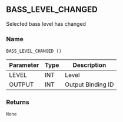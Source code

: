 ## BASS\_LEVEL\_CHANGED

Selected bass level has changed


### Name

`BASS_LEVEL_CHANGED ()`


| Parameter | Type | Description       |
| --------- | ---- | ----------------- |
| LEVEL     | INT  | Level             |
| OUTPUT    | INT  | Output Binding ID |


### Returns

`None`